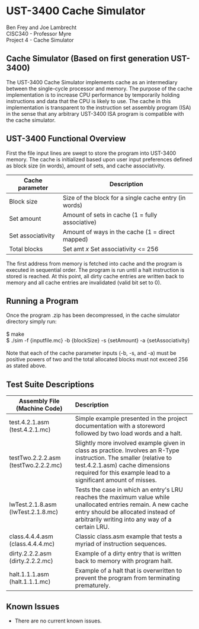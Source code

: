 # UST-3400 Cache Simulator

Ben Frey and Joe Lambrecht <br />
CISC340 - Professor Myre <br />
Project 4 - Cache Simulator

## Cache Simulator (Based on first generation UST-3400)
The UST-3400 Cache Simulator implements cache as an intermediary between the single-cycle processor and memory. The purpose of the cache implementation is to increase CPU performance by temporarily holding instructions and data that the CPU is likely to use. The cache in this implementation is transparent to the instruction set assembly program (ISA) in the sense that any arbitrary UST-3400 ISA program is compatible with the cache simulator.

## UST-3400 Functional Overview
First the file input lines are swept to store the program into UST-3400 memory. The cache is initialized based upon user input preferences defined as block size (in words), amount of sets, and cache associativity.

| Cache parameter   | Description |
| ----------------- | ----------- |
| Block size        | Size of the block for a single cache entry (in words) |
| Set amount        | Amount of sets in cache (1 = fully associative) |
| Set associativity | Amount of ways in the cache (1 = direct mapped) |
| Total blocks      | Set amt <i>x</i> Set associativity <= 256 |

The first address from memory is fetched into cache and the program is executed in sequential order. The program is run until a halt instruction is stored is reached. At this point, all dirty cache entries are written back to memory and all cache entries are invalidated (valid bit set to 0).

## Running a Program
Once the program .zip has been decompressed, in the cache simulator directory simply run:<br />
<br />
$ make<br />
$ ./sim -f {inputfile.mc} -b {blockSize} -s {setAmount} -a {setAssociativity}<br />
<br />
Note that each of the cache parameter inputs (-b, -s, and -a) must be positive powers of two and the total allocated blocks must not exceed 256 as stated above.

## Test Suite Descriptions
| Assembly File (Machine Code)          | Description |
| ------------- | :---------------------|
| test.4.2.1.asm (test.4.2.1.mc) | Simple example presented in the project documentation with a storeword followed by two load words and a halt. |
| testTwo.2.2.2.asm (testTwo.2.2.2.mc) | Slightly more involved example given in class as practice. Involves an R-Type instruction. The smaller (relative to test.4.2.1.asm) cache dimensions required for this example lead to a significant amount of misses. |
| lwTest.2.1.8.asm (lwTest.2.1.8.mc) | Tests the case in which an entry's LRU reaches the maximum value while unallocated entries remain. A new cache entry should be allocated instead of arbitrarily writing into any way of a certain LRU. |
| class.4.4.4.asm (class.4.4.4.mc) | Classic class.asm example that tests a myriad of instruction sequences. |
| dirty.2.2.2.asm (dirty.2.2.2.mc) | Example of a dirty entry that is written back to memory with program halt. |
| halt.1.1.1.asm (halt.1.1.1.mc) | Example of a halt that is overwritten to prevent the program from terminating prematurely. |

## Known Issues
- There are no current known issues.

